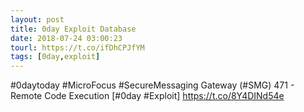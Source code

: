 ```yaml
---
layout: post
title: 0day Exploit Database
date: 2018-07-24 03:00:23
tourl: https://t.co/ifDhCPJfYM
tags: [0day,exploit]
---
```

#0daytoday #MicroFocus #SecureMessaging Gateway (#SMG) 471 - Remote Code Execution [#0day #Exploit] https://t.co/8Y4DINd54e